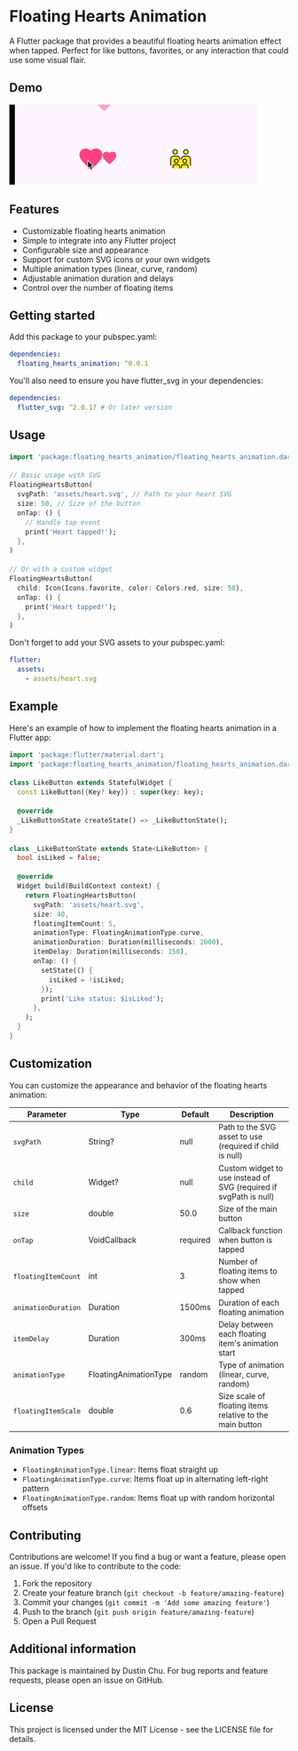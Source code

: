 # Floating Hearts Animation

A Flutter package that provides a beautiful floating hearts animation effect when tapped. Perfect for like buttons, favorites, or any interaction that could use some visual flair.

## Demo

![Floating Hearts Animation Demo](https://github.com/dustinchu/floating_hearts_animation/blob/main/screenshots/demo.gif?raw=true)

## Features

- Customizable floating hearts animation
- Simple to integrate into any Flutter project
- Configurable size and appearance
- Support for custom SVG icons or your own widgets
- Multiple animation types (linear, curve, random)
- Adjustable animation duration and delays
- Control over the number of floating items

## Getting started

Add this package to your pubspec.yaml:

```yaml
dependencies:
  floating_hearts_animation: ^0.0.1
```

You'll also need to ensure you have flutter_svg in your dependencies:

```yaml
dependencies:
  flutter_svg: ^2.0.17 # Or later version
```

## Usage

```dart
import 'package:floating_hearts_animation/floating_hearts_animation.dart';

// Basic usage with SVG
FloatingHeartsButton(
  svgPath: 'assets/heart.svg', // Path to your heart SVG
  size: 50, // Size of the button
  onTap: () {
    // Handle tap event
    print('Heart tapped!');
  },
)

// Or with a custom widget
FloatingHeartsButton(
  child: Icon(Icons.favorite, color: Colors.red, size: 50),
  onTap: () {
    print('Heart tapped!');
  },
)
```

Don't forget to add your SVG assets to your pubspec.yaml:

```yaml
flutter:
  assets:
    - assets/heart.svg
```

## Example

Here's an example of how to implement the floating hearts animation in a Flutter app:

```dart
import 'package:flutter/material.dart';
import 'package:floating_hearts_animation/floating_hearts_animation.dart';

class LikeButton extends StatefulWidget {
  const LikeButton({Key? key}) : super(key: key);

  @override
  _LikeButtonState createState() => _LikeButtonState();
}

class _LikeButtonState extends State<LikeButton> {
  bool isLiked = false;

  @override
  Widget build(BuildContext context) {
    return FloatingHeartsButton(
      svgPath: 'assets/heart.svg',
      size: 40,
      floatingItemCount: 5,
      animationType: FloatingAnimationType.curve,
      animationDuration: Duration(milliseconds: 2000),
      itemDelay: Duration(milliseconds: 150),
      onTap: () {
        setState(() {
          isLiked = !isLiked;
        });
        print('Like status: $isLiked');
      },
    );
  }
}
```

## Customization

You can customize the appearance and behavior of the floating hearts animation:

| Parameter           | Type                  | Default  | Description                                                       |
| ------------------- | --------------------- | -------- | ----------------------------------------------------------------- |
| `svgPath`           | String?               | null     | Path to the SVG asset to use (required if child is null)          |
| `child`             | Widget?               | null     | Custom widget to use instead of SVG (required if svgPath is null) |
| `size`              | double                | 50.0     | Size of the main button                                           |
| `onTap`             | VoidCallback          | required | Callback function when button is tapped                           |
| `floatingItemCount` | int                   | 3        | Number of floating items to show when tapped                      |
| `animationDuration` | Duration              | 1500ms   | Duration of each floating animation                               |
| `itemDelay`         | Duration              | 300ms    | Delay between each floating item's animation start                |
| `animationType`     | FloatingAnimationType | random   | Type of animation (linear, curve, random)                         |
| `floatingItemScale` | double                | 0.6      | Size scale of floating items relative to the main button          |

### Animation Types

- `FloatingAnimationType.linear`: Items float straight up
- `FloatingAnimationType.curve`: Items float up in alternating left-right pattern
- `FloatingAnimationType.random`: Items float up with random horizontal offsets

## Contributing

Contributions are welcome! If you find a bug or want a feature, please open an issue.
If you'd like to contribute to the code:

1. Fork the repository
2. Create your feature branch (`git checkout -b feature/amazing-feature`)
3. Commit your changes (`git commit -m 'Add some amazing feature'`)
4. Push to the branch (`git push origin feature/amazing-feature`)
5. Open a Pull Request

## Additional information

This package is maintained by Dustin Chu. For bug reports and feature requests, please open an issue on GitHub.

## License

This project is licensed under the MIT License - see the LICENSE file for details.
